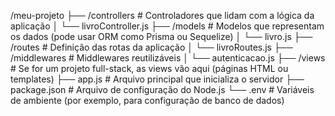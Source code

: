 /meu-projeto
├── /controllers       # Controladores que lidam com a lógica da aplicação
│   └── livroController.js
├── /models            # Modelos que representam os dados (pode usar ORM como Prisma ou Sequelize)
│   └── livro.js
├── /routes            # Definição das rotas da aplicação
│   └── livroRoutes.js
├── /middlewares       # Middlewares reutilizáveis
│   └── autenticacao.js
├── /views             # Se for um projeto full-stack, as views vão aqui (páginas HTML ou templates)
├── app.js             # Arquivo principal que inicializa o servidor
├── package.json       # Arquivo de configuração do Node.js
└── .env               # Variáveis de ambiente (por exemplo, para configuração de banco de dados)
